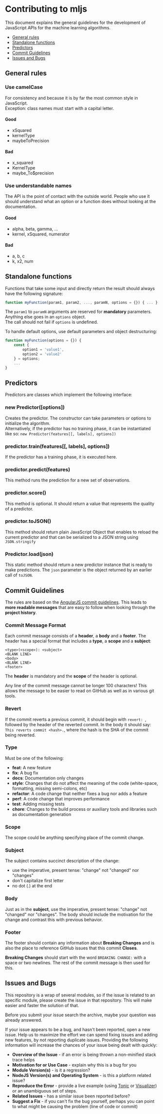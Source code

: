 # Contributing to mljs

This document explains the general guidelines for the development of JavaScript APIs
for the machine learning algorithms.

  * [General rules](#general-rules)
  * [Standalone functions](#standalone-functions)
  * [Predictors](#predictors)
  * [Commit Guidelines](#commit-guidelines)
  * [Issues and Bugs](#issues-and-bugs)

## General rules

### Use camelCase

For consistency and because it is by far the most common style in JavaScript.  
Exception: class names must start with a capital letter.

#### Good

* xSquared
* kernelType
* maybeToPrecision

#### Bad

* x_squared
* KernelType
* maybe_To$precision

### Use understandable names

The API is the point of contact with the outside world. People who use it should understand what an
option or a function does without looking at the documentation.

#### Good

* alpha, beta, gamma, ...
* kernel, xSquared, numerator

#### Bad

* a, b, c
* k, x2, num

## Standalone functions

Functions that take some input and directly return the result should always have the following signature:

```js
function myFunction(param1, param2, ..., paramN, options = {}) { ... }
```

The `param1` to `paramN` arguments are reserved for __mandatory__ parameters. Anything else goes in an `options` object.  
The call should not fail if `options` is undefined.

To handle default options, use default parameters and object destructuring:

```js
function myFunction(options = {}) {
    const {
        option1 = 'value1',
        option2 = 'value2'
    } = options;
    ...
}
```

## Predictors

Predictors are classes which implement the following interface:

### new Predictor([options])

Creates the predictor. The constructor can take parameters or options to initialize the algorithm.  
Alternatively, if the predictor has no training phase, it can be instantiated like so: `new Predictor(features[[, labels], options])`

### predictor.train(features[[, labels], options])
If the predictor has a training phase, it is executed here.

### predictor.predict(features)

This method runs the prediction for a new set of observations.

### predictor.score()

This method is optional.
It should return a value that represents the quality of a predictor.

### predictor.toJSON()

This method should return plain JavaScript Object that enables to reload the current predictor
and that can be serialized to a JSON string using `JSON.stringify`

### Predictor.load(json)

This static method should return a new predictor instance that is ready to make predictions. The `json`
parameter is the object returned by an earlier call of `toJSON`.

## Commit Guidelines

The rules are based on the [AngularJS commit guidelines](https://github.com/angular/angular.js/blob/master/CONTRIBUTING.md#commit). This leads to **more readable messages** that are easy to follow when looking through the **project history**.

### Commit Message Format
Each commit message consists of a **header**, a **body** and a **footer**.  The header has a special
format that includes a **type**, a **scope** and a **subject**:

```
<type>(<scope>): <subject>
<BLANK LINE>
<body>
<BLANK LINE>
<footer>
```

The **header** is mandatory and the **scope** of the header is optional.

Any line of the commit message cannot be longer 100 characters! This allows the message to be easier
to read on GitHub as well as in various git tools.

### Revert
If the commit reverts a previous commit, it should begin with `revert: `, followed by the header of the reverted commit. In the body it should say: `This reverts commit <hash>.`, where the hash is the SHA of the commit being reverted.

### Type
Must be one of the following:

* **feat**: A new feature
* **fix**: A bug fix
* **docs**: Documentation only changes
* **style**: Changes that do not affect the meaning of the code (white-space, formatting, missing
  semi-colons, etc)
* **refactor**: A code change that neither fixes a bug nor adds a feature
* **perf**: A code change that improves performance
* **test**: Adding missing tests
* **chore**: Changes to the build process or auxiliary tools and libraries such as documentation
  generation

### Scope
The scope could be anything specifying place of the commit change.

### Subject
The subject contains succinct description of the change:

* use the imperative, present tense: "change" not "changed" nor "changes"
* don't capitalize first letter
* no dot (.) at the end

### Body
Just as in the **subject**, use the imperative, present tense: "change" not "changed" nor "changes".
The body should include the motivation for the change and contrast this with previous behavior.

### Footer
The footer should contain any information about **Breaking Changes** and is also the place to
reference GitHub issues that this commit **Closes**.

**Breaking Changes** should start with the word `BREAKING CHANGE:` with a space or two newlines. The rest of the commit message is then used for this.

## Issues and Bugs

This repository is a wrap of several modules, so if the issue is related to an specific module,
please create the issue in that repository. This will make easier and faster the solution of that.
 
Before you submit your issue search the archive, maybe your question was already answered.

If your issue appears to be a bug, and hasn't been reported, open a new issue.
Help us to maximize the effort we can spend fixing issues and adding new
features, by not reporting duplicate issues.  Providing the following information will increase the
chances of your issue being dealt with quickly:

* **Overview of the Issue** - if an error is being thrown a non-minified stack trace helps
* **Motivation for or Use Case** - explain why this is a bug for you
* **Module Version(s)** - is it a regression?
* **NodeJS Version(s) and Operating System** - is this a platform related issue?
* **Reproduce the Error** - provide a live example (using [Tonic](https://tonicdev.com/) or
  [Visualizer](https://my.cheminfo.org)) or an unambiguous set of steps.
* **Related Issues** - has a similar issue been reported before?
* **Suggest a Fix** - if you can't fix the bug yourself, perhaps you can point to what might be
  causing the problem (line of code or commit)
